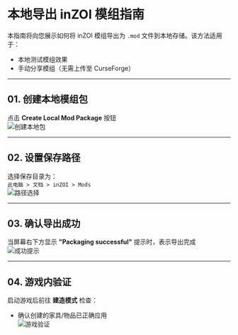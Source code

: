 # 本地导出 inZOI 模组指南

本指南将向您展示如何将 inZOI 模组导出为 `.mod` 文件到本地存储。该方法适用于：
- 本地测试模组效果
- 手动分享模组（无需上传至 CurseForge）

---

## 01. 创建本地模组包
点击 **Create Local Mod Package** 按钮  
![创建本地包](https://p.aoe.top/playinzoiDoc/media/Local/Local_01.jpg)

---

## 02. 设置保存路径
选择保存目录为：  
`此电脑 > 文档 > inZOI > Mods`  
![路径选择](https://p.aoe.top/playinzoiDoc/media/Local/Local_02.jpg)

---

## 03. 确认导出成功
当屏幕右下方显示 **"Packaging successful"** 提示时，表示导出完成  
![成功提示](https://p.aoe.top/playinzoiDoc/media/Local/Local_03.jpg)

---

## 04. 游戏内验证
启动游戏后前往 **建造模式** 检查：
- 确认创建的家具/物品已正确应用  
![游戏验证](https://p.aoe.top/playinzoiDoc/media/Local/Local_04.jpg)
```